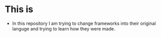 # This is
- In this repository I am trying to change frameworks into their original languge and trying to learn how they were made.